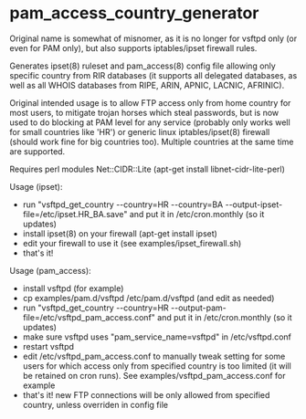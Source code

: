 # pam_access_country_generator 

Original name is somewhat of misnomer, as it is no longer for vsftpd only
(or even for PAM only), but also supports iptables/ipset firewall rules.

Generates ipset(8) ruleset and pam_access(8) config file allowing only specific country 
from RIR databases (it supports all delegated databases, as well as all WHOIS databases 
from RIPE, ARIN, APNIC, LACNIC, AFRINIC).

Original intended usage is to allow FTP access only from home country for
most users, to mitigate trojan horses which steal passwords, but is now used
to do blocking at PAM level for any service (probably only works well for
small countries like 'HR') or generic linux iptables/ipset(8) firewall
(should work fine for big countries too). Multiple countries at the same time 
are supported.

Requires perl modules Net::CIDR::Lite (apt-get install libnet-cidr-lite-perl)

Usage (ipset):
- run "vsftpd_get_country --country=HR --country=BA --output-ipset-file=/etc/ipset.HR_BA.save" and put it in /etc/cron.monthly (so it updates)
- install ipset(8) on your firewall (apt-get install ipset)
- edit your firewall to use it (see examples/ipset_firewall.sh)
- that's it!


Usage (pam_access):
- install vsftpd (for example)
- cp examples/pam.d/vsftpd /etc/pam.d/vsftpd (and edit as needed)
- run "vsftpd_get_country --country=HR --output-pam-file=/etc/vsftpd_pam_access.conf" and put it in /etc/cron.monthly (so it updates)
- make sure vsftpd uses "pam_service_name=vsftpd" in /etc/vsftpd.conf
- restart vsftpd
- edit /etc/vsftpd_pam_access.conf to manually tweak setting for some users 
  for which access only from specified country is too limited (it will be 
  retained on cron runs). See examples/vsftpd_pam_access.conf for example
- that's it! new FTP connections will be only allowed from specified country, 
  unless overriden in config file
